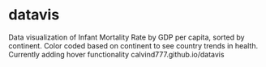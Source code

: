 # datavis
Data visualization of Infant Mortality Rate by GDP per capita, sorted by continent.
Color coded based on continent to see country trends in health. 
Currently adding hover functionality
calvind777.github.io/datavis
